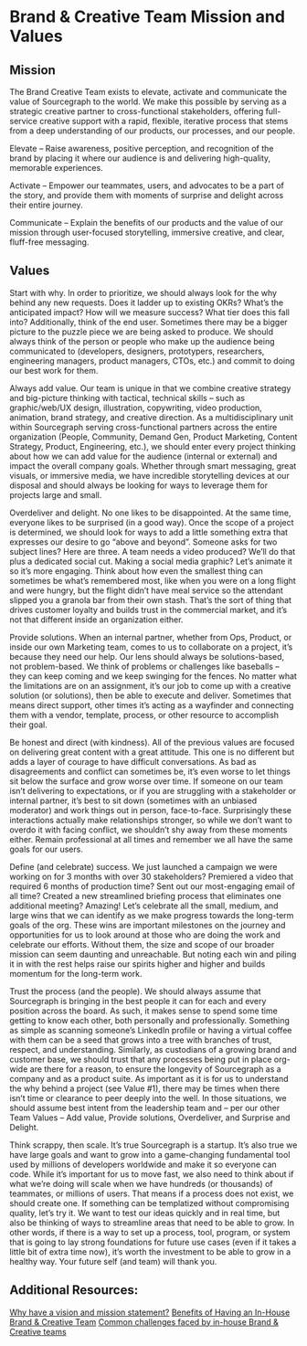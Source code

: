 # Brand & Creative Team Mission and Values

## Mission
The Brand Creative Team exists to elevate, activate and communicate the value of Sourcegraph to the world. We make this possible by serving as a strategic creative partner to cross-functional stakeholders, offering full-service creative support with a rapid, flexible, iterative process that stems from a deep understanding of our products, our processes, and our people.

Elevate – Raise awareness, positive perception, and recognition of the brand by placing it where our audience is and delivering high-quality, memorable experiences. 

Activate – Empower our teammates, users, and advocates to be a part of the story, and provide them with moments of surprise and delight across their entire journey.

Communicate – Explain the benefits of our products and the value of our mission through user-focused storytelling, immersive creative, and clear, fluff-free messaging.

## Values
Start with why.  In order to prioritize, we should always look for the why behind any new requests. Does it ladder up to existing OKRs? What’s the anticipated impact? How will we measure success? What tier does this fall into? Additionally, think of the end user. Sometimes there may be a bigger picture to the puzzle piece we are being asked to produce. We should always think of the person or people who make up the audience being communicated to (developers, designers, prototypers, researchers, engineering managers, product managers, CTOs, etc.) and commit to doing our best work for them. 

Always add value. Our team is unique in that we combine creative strategy and big-picture thinking with tactical, technical skills – such as graphic/web/UX design, illustration, copywriting, video production, animation, brand strategy, and creative direction. As a multidisciplinary unit within Sourcegraph serving cross-functional partners across the entire organization (People, Community, Demand Gen, Product Marketing, Content Strategy, Product, Engineering, etc.), we should enter every project thinking about how we can add value for the audience (internal or external) and impact the overall company goals. Whether through smart messaging, great visuals, or immersive media, we have incredible storytelling devices at our disposal and should always be looking for ways to leverage them for projects large and small.

Overdeliver and delight. No one likes to be disappointed. At the same time, everyone likes to be surprised (in a good way). Once the scope of a project is determined, we should look for ways to add a little something extra that expresses our desire to go “above and beyond”. Someone asks for two subject lines? Here are three. A team needs a video produced? We’ll do that plus a dedicated social cut. Making a social media graphic? Let’s animate it so it’s more engaging. Think about how even the smallest thing can sometimes be what’s remembered most, like when you were on a long flight and were hungry, but the flight didn’t have meal service so the attendant slipped you a granola bar from their own stash. That’s the sort of thing that drives customer loyalty and builds trust in the commercial market, and it’s not that different inside an organization either.

Provide solutions. When an internal partner, whether from Ops, Product, or inside our own Marketing team, comes to us to collaborate on a project, it’s because they need our help. Our lens should always be solutions-based, not problem-based. We think of problems or challenges like baseballs – they can keep coming and we keep swinging for the fences. No matter what the limitations are on an assignment, it’s our job to come up with a creative solution (or solutions), then be able to execute and deliver. Sometimes that means direct support, other times it’s acting as a wayfinder and connecting them with a vendor, template, process, or other resource to accomplish their goal.

Be honest and direct (with kindness). All of the previous values are focused on delivering great content with a great attitude. This one is no different but adds a layer of courage to have difficult conversations. As bad as disagreements and conflict can sometimes be, it’s even worse to let things sit below the surface and grow worse over time. If someone on our team isn’t delivering to expectations, or if you are struggling with a stakeholder or internal partner, it’s best to sit down (sometimes with an unbiased moderator) and work things out in person, face-to-face. Surprisingly these interactions actually make relationships stronger, so while we don’t want to overdo it with facing conflict, we shouldn’t shy away from these moments either. Remain professional at all times and remember we all have the same goals for our users.

Define (and celebrate) success. We just launched a campaign we were working on for 3 months with over 30 stakeholders? Premiered a video that required 6 months of production time? Sent out our most-engaging email of all time? Created a new streamlined briefing process that eliminates one additional meeting? Amazing! Let’s celebrate all the small, medium, and large wins that we can identify as we make progress towards the long-term goals of the org. These wins are important milestones on the journey and opportunities for us to look around at those who are doing the work and celebrate our efforts. Without them, the size and scope of our broader mission can seem daunting and unreachable. But noting each win and piling it in with the rest helps raise our spirits higher and higher and builds momentum for the long-term work.

Trust the process (and the people). We should always assume that Sourcegraph is bringing in the best people it can for each and every position across the board. As such, it makes sense to spend some time getting to know each other, both personally and professionally. Something as simple as scanning someone’s LinkedIn profile or having a virtual coffee with them can be a seed that grows into a tree with branches of trust, respect, and understanding. Similarly, as custodians of a growing brand and customer base, we should trust that any processes being put in place org-wide are there for a reason, to ensure the longevity of Sourcegraph as a company and as a product suite. As important as it is for us to understand the why behind a project (see Value #1), there may be times when there isn’t time or clearance to peer deeply into the well. In those situations, we should assume best intent from the leadership team and – per our other Team Values – Add value, Provide solutions, Overdeliver, and Surprise and Delight.

Think scrappy, then scale. It’s true Sourcegraph is a startup. It’s also true we have large goals and want to grow into a game-changing fundamental tool used by millions of developers worldwide and make it so everyone can code. While it’s important for us to move fast, we also need to think about if what we’re doing will scale when we have hundreds (or thousands) of teammates, or millions of users. That means if a process does not exist, we should create one. If something can be templatized without compromising quality, let’s try it. We want to test our ideas quickly and in real time, but also be thinking of ways to streamline areas that need to be able to grow. In other words, if there is a way to set up a process, tool, program, or system that is going to lay strong foundations for future use cases (even if it takes a little bit of extra time now), it’s worth the investment to be able to grow in a healthy way. Your future self (and team) will thank you.

## Additional Resources:
[Why have a vision and mission statement?](sourcegraph_in-house_brand_team.md)
[Benefits of Having an In-House Brand & Creative Team](sourcegraph_in-house_brand_team.md)
[Common challenges faced by in-house Brand & Creative teams](sourcegraph_in-house_brand_team.md)
